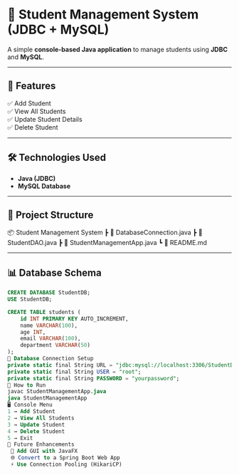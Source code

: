 # 🚀 Student Management System (JDBC + MySQL)

A simple **console-based Java application** to manage students using **JDBC** and **MySQL**.

---

## 📌 Features
✅ Add Student  
✅ View All Students  
✅ Update Student Details  
✅ Delete Student  

---

## 🛠 Technologies Used
- **Java (JDBC)**
- **MySQL Database**

---

## 📂 Project Structure
📦 Student Management System 
 ┣ 📜 DatabaseConnection.java 
 ┣ 📜 StudentDAO.java 
 ┣ 📜 StudentManagementApp.java 
 ┗ 📜 README.md


---

## 📊 Database Schema
```sql
CREATE DATABASE StudentDB;
USE StudentDB;

CREATE TABLE students (
    id INT PRIMARY KEY AUTO_INCREMENT,
    name VARCHAR(100),
    age INT,
    email VARCHAR(100),
    department VARCHAR(50)
);
🔗 Database Connection Setup
private static final String URL = "jdbc:mysql://localhost:3306/StudentDB";
private static final String USER = "root";
private static final String PASSWORD = "yourpassword";
🚀 How to Run
javac StudentManagementApp.java
java StudentManagementApp
🖥️ Console Menu
1 → Add Student  
2 → View All Students  
3 → Update Student  
4 → Delete Student  
5 → Exit  
🔮 Future Enhancements
 🎨 Add GUI with JavaFX
 🌐 Convert to a Spring Boot Web App
 ⚡ Use Connection Pooling (HikariCP)





